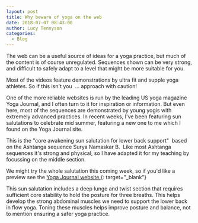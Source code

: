 ```yaml
---
layout: post
title: Why beware of yoga on the web
date: 2018-07-07 08:43:00
author: Lucy Tennyson
categories:
  - Blog
---
```


The web can be a useful source of ideas for a yoga practice, but much of the content is of course unregulated. Sequences shown can be very strong, and difficult to safely adapt to a level that might be more suitable for you.

Most of the videos feature demonstrations by ultra fit and supple yoga athletes. So if this isn't you&nbsp; … approach with caution!

One of the more reliable websites is run by the leading US yoga magazine Yoga Journal, and I often turn to it for inspiration or information. But even here, most of the sequences are demonstrated by young yogis with extremely advanced practices. In recent weeks, I've been featuring sun salutations to celebrate mid summer, featuring a new one to me which I found on the Yoga Journal site.

This is the "core awakening sun salutation for lower back support"&nbsp; based on the Ashtanga sequence Surya Namaskar B.&nbsp; Like most Ashtanga sequences it's strong and physical, so I have adapted it for my teaching by focussing on the middle section.

We might try the whole salutation this coming week, so if you'd like a preview see the [Yoga Journal website.](https://www.yogajournal.com/practice/core-awakening-sun-salutation-for-lower-back){: target="_blank"}

This sun salutation includes a deep lunge and twist section that requires sufficient core stability to hold the posture for three breaths. This helps develop the strong abdominal muscles we need to support the lower back in flow yoga. Toning these muscles helps improve posture and balance, not to mention ensuring a safer yoga practice.